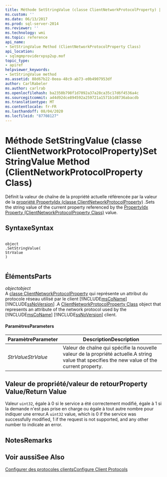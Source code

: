 ```yaml
---
title: Méthode SetStringValue (classe ClientNetworkProtocolProperty) | Microsoft Docs
ms.custom: ''
ms.date: 06/13/2017
ms.prod: sql-server-2014
ms.reviewer: ''
ms.technology: wmi
ms.topic: reference
api_name:
- SetStringValue Method (ClientNetworkProtocolProperty Class)
api_location:
- sqlmgmproviderxpsp2up.mof
topic_type:
- apiref
helpviewer_keywords:
- SetStringValue method
ms.assetid: 88d67b22-0eea-48c9-ab73-e0b4907953df
author: CarlRabeler
ms.author: carlrab
ms.openlocfilehash: ba2350b798f1d7092a37a28ca35c17d6f4536a4c
ms.sourcegitcommit: ad4d92dce894592a259721a1571b1d8736abacdb
ms.translationtype: MT
ms.contentlocale: fr-FR
ms.lasthandoff: 08/04/2020
ms.locfileid: "87708127"
---
```

# <a name="setstringvalue-method-clientnetworkprotocolproperty-class"></a><span data-ttu-id="3c793-102">Méthode SetStringValue (classe ClientNetworkProtocolProperty)</span><span class="sxs-lookup"><span data-stu-id="3c793-102">SetStringValue Method (ClientNetworkProtocolProperty Class)</span></span>
  <span data-ttu-id="3c793-103">Définit la valeur de chaîne de la propriété actuelle référencée par la valeur de la [propriété PropertyIdx (classe ClientNetworkProtocolProperty)](clientnetworkprotocolproperty-class.md) .</span><span class="sxs-lookup"><span data-stu-id="3c793-103">Sets the string value of the current property referenced by the [PropertyIdx Property (ClientNetworkProtocolProperty Class)](clientnetworkprotocolproperty-class.md) value.</span></span>  
  
## <a name="syntax"></a><span data-ttu-id="3c793-104">Syntaxe</span><span class="sxs-lookup"><span data-stu-id="3c793-104">Syntax</span></span>  
  
```  
  
object  
.SetStringValue(  
StrValue  
)  
  
```  
  
## <a name="parts"></a><span data-ttu-id="3c793-105">Éléments</span><span class="sxs-lookup"><span data-stu-id="3c793-105">Parts</span></span>  
 <span data-ttu-id="3c793-106">*object*</span><span class="sxs-lookup"><span data-stu-id="3c793-106">*object*</span></span>  
 <span data-ttu-id="3c793-107">A [classe ClientNetworkProtocolProperty](clientnetworkprotocolproperty-class.md) qui représente un attribut du protocole réseau utilisé par le client [!INCLUDE[msCoName](../../../includes/msconame-md.md)] [!INCLUDE[ssNoVersion](../../../includes/ssnoversion-md.md)] .</span><span class="sxs-lookup"><span data-stu-id="3c793-107">A [ClientNetworkProtocolProperty Class](clientnetworkprotocolproperty-class.md) object that represents an attribute of the network protocol used by the [!INCLUDE[msCoName](../../../includes/msconame-md.md)] [!INCLUDE[ssNoVersion](../../../includes/ssnoversion-md.md)] client.</span></span>  
  
#### <a name="parameters"></a><span data-ttu-id="3c793-108">Paramètres</span><span class="sxs-lookup"><span data-stu-id="3c793-108">Parameters</span></span>  
  
|<span data-ttu-id="3c793-109">Paramètre</span><span class="sxs-lookup"><span data-stu-id="3c793-109">Parameter</span></span>|<span data-ttu-id="3c793-110">Description</span><span class="sxs-lookup"><span data-stu-id="3c793-110">Description</span></span>|  
|---------------|-----------------|  
|<span data-ttu-id="3c793-111">*StrValue*</span><span class="sxs-lookup"><span data-stu-id="3c793-111">*StrValue*</span></span>|<span data-ttu-id="3c793-112">Valeur de chaîne qui spécifie la nouvelle valeur de la propriété actuelle.</span><span class="sxs-lookup"><span data-stu-id="3c793-112">A string value that specifies the new value of the current property.</span></span>|  
  
## <a name="property-valuereturn-value"></a><span data-ttu-id="3c793-113">Valeur de propriété/valeur de retour</span><span class="sxs-lookup"><span data-stu-id="3c793-113">Property Value/Return Value</span></span>  
 <span data-ttu-id="3c793-114">Valeur `uint32`, égale à 0 si le service a été correctement modifié, égale à 1 si la demande n'est pas prise en charge ou égale à tout autre nombre pour indiquer une erreur.</span><span class="sxs-lookup"><span data-stu-id="3c793-114">A `uint32` value, which is 0 if the service was successfully modified, 1 if the request is not supported, and any other number to indicate an error.</span></span>  
  
## <a name="remarks"></a><span data-ttu-id="3c793-115">Notes</span><span class="sxs-lookup"><span data-stu-id="3c793-115">Remarks</span></span>  
  
## <a name="see-also"></a><span data-ttu-id="3c793-116">Voir aussi</span><span class="sxs-lookup"><span data-stu-id="3c793-116">See Also</span></span>  
 [<span data-ttu-id="3c793-117">Configurer des protocoles clients</span><span class="sxs-lookup"><span data-stu-id="3c793-117">Configure Client Protocols</span></span>](../../../database-engine/configure-windows/configure-client-protocols.md)  
  
  
